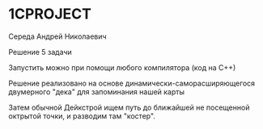 # 1CPROJECT

Середа Андрей Николаевич

Решение 5 задачи

Запустить можно при помощи любого компилятора (код на С++)

Решение реализовано на основе динамически-саморасширяющегося двумерного "дека" для запоминания нашей карты

Затем обычной Дейкстрой ищем путь до ближайшей не посещенной октрытой точки, и разводим там "костер".

